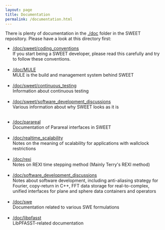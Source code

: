 ```yaml
---
layout: page
title: Documentation
permalink: /documentation.html
---
```



There is plenty of documentation in the [./doc](https://github.com/schreiberx/sweet/tree/master/doc/) folder in the SWEET repository. Please have a look at this directory first:


<ul>
  <li><a href="https://github.com/schreiberx/sweet/blob/master/doc/sweet/coding_conventions/coding_conventions.pdf">/doc/sweet/coding_conventions</a><br />
	If you start being a SWEET developer, please read this carefully and try to follow these conventions.<br />
	<br />
  </li>
  <li><a href="https://github.com/schreiberx/sweet/blob/master/doc/sweet/MULE/MULE_a_compile_parallel_run_and_postprocessing_framework.pdf">/doc/MULE</a><br />
	MULE is the build and management system behind SWEET<br />
	<br />
  </li>
  <li><a href="https://github.com/schreiberx/sweet/blob/master/doc/sweet/continuous_integration/gitlab.md">/doc/sweet/continuous_testing</a><br />
	Information about continuous testing<br />
	<br />
  </li>
  <li><a href="https://github.com/schreiberx/sweet/tree/master/doc/sweet/software_development_discussions">/doc/sweet/software_development_discussions</a><br />
	Various information about why SWEET looks as it is<br />
	<br />
  </li>
</ul>


<ul>
  <li><a href="https://github.com/schreiberx/sweet/tree/master/doc/parareal">/doc/parareal</a><br />
	Documentation of Parareal interfaces in SWEET<br />
	<br />
  </li>
  <li><a href="https://github.com/schreiberx/sweet/tree/master/doc/realtime_scalability">/doc/realtime_scalability</a><br />
	Notes on the meaning of scalability for applications with wallclock restrictions<br />
	<br />
  </li>
  <li><a href="https://github.com/schreiberx/sweet/tree/master/doc/rexi">/doc/rexi</a><br />
	Notes on REXI time stepping method (Mainly Terry's REXI method)<br />
	<br />
 </li>
  <li><a href="https://github.com/schreiberx/sweet/tree/master/doc/software_development_discussions">/doc/software_development_discussions</a><br />
	Notes about software development, including anti-aliasing strategy for Fourier, copy-return in C++, FFT data storage for real-to-complex, unified interfaces for plane and sphere data containers and operators<br />
	<br />
 </li>
  <li><a href="https://github.com/schreiberx/sweet/tree/master/doc/swe">/doc/swe</a><br />
	Documentation related to various SWE formulations<br />
	<br />
 </li>
  <li><a href="https://github.com/schreiberx/sweet/tree/master/doc/libpfasst">/doc/libpfasst</a><br />
	LibPFASST-related documentation<br />
	<br />
 </li>
</ul>
